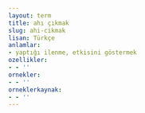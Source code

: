 ```yaml
---
layout: term
title: ahı çıkmak
slug: ahi-cikmak
lisan: Türkçe
anlamlar:
- yaptığı ilenme, etkisini göstermek
ozellikler:
- - ''
ornekler:
- - ''
orneklerkaynak:
- - ''
---
```

